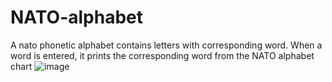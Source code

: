# NATO-alphabet
A nato phonetic alphabet contains letters with corresponding word. When a word is entered, it prints the corresponding word from the NATO alphabet chart
![image](https://user-images.githubusercontent.com/100777921/181893246-74e6f907-ca62-4c76-a2d8-14a030fc5898.png)
